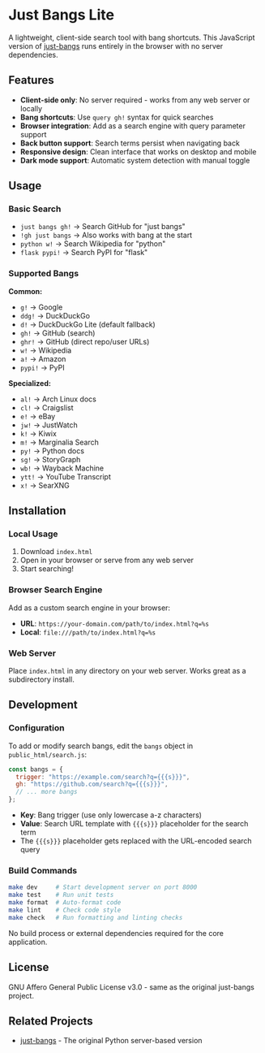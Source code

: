 # Just Bangs Lite

A lightweight, client-side search tool with bang shortcuts. This JavaScript version of [just-bangs](https://github.com/thavelick/just-bangs) runs entirely in the browser with no server dependencies.

## Features

- **Client-side only**: No server required - works from any web server or locally
- **Bang shortcuts**: Use `query gh!` syntax for quick searches
- **Browser integration**: Add as a search engine with query parameter support
- **Back button support**: Search terms persist when navigating back
- **Responsive design**: Clean interface that works on desktop and mobile
- **Dark mode support**: Automatic system detection with manual toggle

## Usage

### Basic Search

- `just bangs gh!` → Search GitHub for "just bangs"
- `!gh just bangs` → Also works with bang at the start
- `python w!` → Search Wikipedia for "python"
- `flask pypi!` → Search PyPI for "flask"

### Supported Bangs

**Common:**

- `g!` → Google
- `ddg!` → DuckDuckGo
- `d!` → DuckDuckGo Lite (default fallback)
- `gh!` → GitHub (search)
- `ghr!` → GitHub (direct repo/user URLs)
- `w!` → Wikipedia
- `a!` → Amazon
- `pypi!` → PyPI

**Specialized:**

- `al!` → Arch Linux docs
- `cl!` → Craigslist
- `e!` → eBay
- `jw!` → JustWatch
- `k!` → Kiwix
- `m!` → Marginalia Search
- `py!` → Python docs
- `sg!` → StoryGraph
- `wb!` → Wayback Machine
- `ytt!` → YouTube Transcript
- `x!` → SearXNG

## Installation

### Local Usage

1. Download `index.html`
2. Open in your browser or serve from any web server
3. Start searching!

### Browser Search Engine

Add as a custom search engine in your browser:

- **URL**: `https://your-domain.com/path/to/index.html?q=%s`
- **Local**: `file:///path/to/index.html?q=%s`

### Web Server

Place `index.html` in any directory on your web server. Works great as a subdirectory install.

## Development

### Configuration

To add or modify search bangs, edit the `bangs` object in `public_html/search.js`:

```javascript
const bangs = {
  trigger: "https://example.com/search?q={{{s}}}",
  gh: "https://github.com/search?q={{{s}}}",
  // ... more bangs
};
```

- **Key**: Bang trigger (use only lowercase a-z characters)
- **Value**: Search URL template with `{{{s}}}` placeholder for the search term
- The `{{{s}}}` placeholder gets replaced with the URL-encoded search query

### Build Commands

```bash
make dev     # Start development server on port 8000
make test    # Run unit tests
make format  # Auto-format code
make lint    # Check code style
make check   # Run formatting and linting checks
```

No build process or external dependencies required for the core application.

## License

GNU Affero General Public License v3.0 - same as the original just-bangs project.

## Related Projects

- [just-bangs](https://github.com/thavelick/just-bangs) - The original Python server-based version

